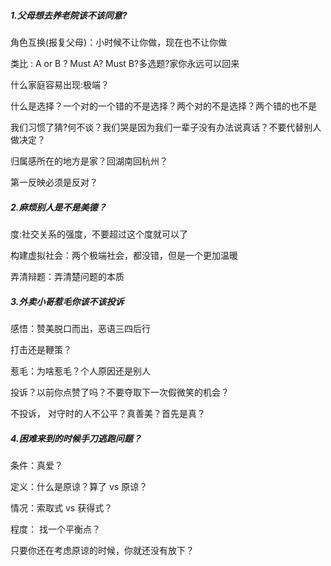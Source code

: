 ##### 1.父母想去养老院该不该同意?
角色互换(报复父母)：小时候不让你做，现在也不让你做

类比 : A or B ? Must A? Must B?多选题?家你永远可以回来

什么家庭容易出现:极端？

什么是选择？一个对的一个错的不是选择？两个对的不是选择？两个错的也不是

我们习惯了猜?何不谈？我们哭是因为我们一辈子没有办法说真话？不要代替别人做决定？

归属感所在的地方是家？回湖南回杭州？

第一反映必须是反对？

##### 2.麻烦别人是不是美德？
度:社交关系的强度，不要超过这个度就可以了

构建虚拟社会：两个极端社会，都没错，但是一个更加温暖

弄清辩题：弄清楚问题的本质

##### 3.外卖小哥惹毛你该不该投诉
感悟：赞美脱口而出，恶语三四后行

打击还是鞭策？

惹毛：为啥惹毛？个人原因还是别人

投诉？以前你点赞了吗？不要夺取下一次假微笑的机会？

不投诉， 对守时的人不公平？真善美？首先是真？

##### 4.困难来到的时候手刀逃跑问题？
条件：真爱？

定义：什么是原谅？算了 vs 原谅？

情况：索取式 vs 获得式？

程度： 找一个平衡点？

只要你还在考虑原谅的时候，你就还没有放下？



